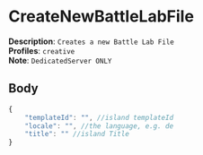 # CreateNewBattleLabFile

**Description**: `Creates a new Battle Lab File` \
**Profiles**: `creative` \
**Note**: `DedicatedServer ONLY`

## Body
```js
{
    "templateId": "", //island templateId
    "locale": "", //the language, e.g. de
    "title": "" //island Title
}
```

